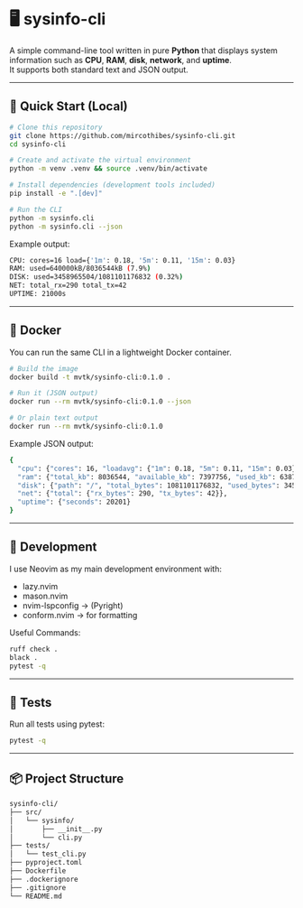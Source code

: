 # 🖥️ sysinfo-cli

A simple command-line tool written in pure **Python** that displays system information such as **CPU**, **RAM**, **disk**, **network**, and **uptime**.  
It supports both standard text and JSON output.

---

## 🚀 Quick Start (Local)

```bash
# Clone this repository
git clone https://github.com/mircothibes/sysinfo-cli.git
cd sysinfo-cli

# Create and activate the virtual environment
python -m venv .venv && source .venv/bin/activate

# Install dependencies (development tools included)
pip install -e ".[dev]"

# Run the CLI
python -m sysinfo.cli
python -m sysinfo.cli --json
```

Example output:
```bash
CPU: cores=16 load={'1m': 0.18, '5m': 0.11, '15m': 0.03}
RAM: used=640000kB/8036544kB (7.9%)
DISK: used=3458965504/1081101176832 (0.32%)
NET: total_rx=290 total_tx=42
UPTIME: 21000s
```
---

## 🐳 Docker

You can run the same CLI in a lightweight Docker container.
```bash
# Build the image
docker build -t mvtk/sysinfo-cli:0.1.0 .

# Run it (JSON output)
docker run --rm mvtk/sysinfo-cli:0.1.0 --json

# Or plain text output
docker run --rm mvtk/sysinfo-cli:0.1.0
```

Example JSON output:
```bash
{
  "cpu": {"cores": 16, "loadavg": {"1m": 0.18, "5m": 0.11, "15m": 0.03}},
  "ram": {"total_kb": 8036544, "available_kb": 7397756, "used_kb": 638788, "percent": 7.95},
  "disk": {"path": "/", "total_bytes": 1081101176832, "used_bytes": 3458957312, "free_bytes": 1022649864192, "percent": 0.32},
  "net": {"total": {"rx_bytes": 290, "tx_bytes": 42}},
  "uptime": {"seconds": 20201}
}
```

---

## 🧰 Development

I use Neovim as my main development environment with:
- lazy.nvim
- mason.nvim
- nvim-lspconfig -> (Pyright)
- conform.nvim -> for formatting

Useful Commands:
```bash
ruff check .
black .
pytest -q
```

---

## 🧪 Tests

Run all tests using pytest:
```bash
pytest -q
```

---

## 📦 Project Structure
```bash
sysinfo-cli/
├── src/
│   └── sysinfo/
│       ├── __init__.py
│       └── cli.py
├── tests/
│   └── test_cli.py
├── pyproject.toml
├── Dockerfile
├── .dockerignore
├── .gitignore
└── README.md
```






